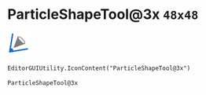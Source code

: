 # ParticleShapeTool@3x `48x48`
<img src="/img/ParticleShapeTool@3x.png" width=48 height=48>

``` CSharp
EditorGUIUtility.IconContent("ParticleShapeTool@3x")
```
```
ParticleShapeTool@3x
```
